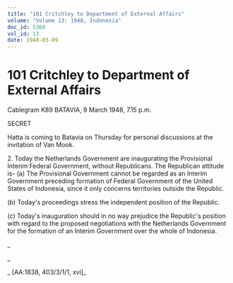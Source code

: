 ```yaml
---
title: "101 Critchley to Department of External Affairs"
volume: "Volume 13: 1948, Indonesia"
doc_id: 5368
vol_id: 13
date: 1948-03-09
---
```


# 101 Critchley to Department of External Affairs

Cablegram K89 BATAVIA, 9 March 1948, 7.15 p.m.

SECRET

Hatta is coming to Batavia on Thursday for personal discussions at the invitation of Van Mook.

2\. Today the Netherlands Government are inaugurating the Provisional Interim Federal Government, without Republicans. The Republican attitude is- (a) The Provisional Government cannot be regarded as an Interim Government preceding formation of Federal Government of the United States of Indonesia, since it only concerns territories outside the Republic.

(b) Today's proceedings stress the independent position of the Republic.

(c) Today's inauguration should in no way prejudice the Republic's position with regard to the proposed negotiations with the Netherlands Government for the formation of an Interim Government over the whole of Indonesia.

_

_

_ [AA:1838, 403/3/1/1, xvi]_
